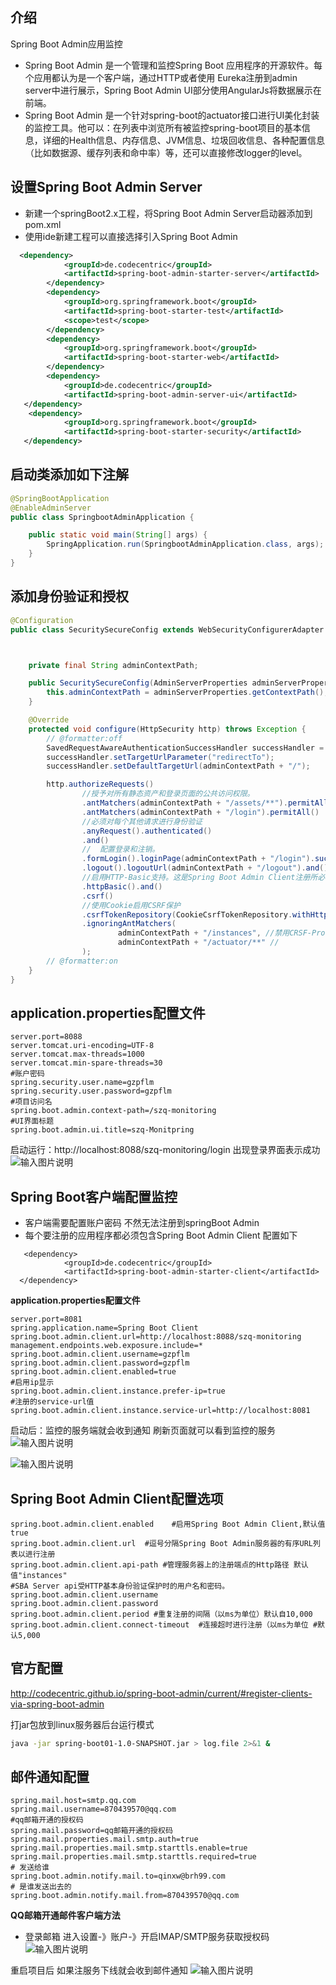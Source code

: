 ## 介绍
Spring Boot Admin应用监控 

- Spring Boot Admin 是一个管理和监控Spring Boot 应用程序的开源软件。每个应用都认为是一个客户端，通过HTTP或者使用 Eureka注册到admin server中进行展示，Spring Boot Admin UI部分使用AngularJs将数据展示在前端。
 - Spring Boot Admin 是一个针对spring-boot的actuator接口进行UI美化封装的监控工具。他可以：在列表中浏览所有被监控spring-boot项目的基本信息，详细的Health信息、内存信息、JVM信息、垃圾回收信息、各种配置信息（比如数据源、缓存列表和命中率）等，还可以直接修改logger的level。

## 设置Spring Boot Admin Server
- 新建一个springBoot2.x工程，将Spring Boot Admin Server启动器添加到pom.xml
- 使用ide新建工程可以直接选择引入Spring Boot Admin

```xml
  <dependency>
            <groupId>de.codecentric</groupId>
            <artifactId>spring-boot-admin-starter-server</artifactId>
        </dependency>
        <dependency>
            <groupId>org.springframework.boot</groupId>
            <artifactId>spring-boot-starter-test</artifactId>
            <scope>test</scope>
        </dependency>
        <dependency>
            <groupId>org.springframework.boot</groupId>
            <artifactId>spring-boot-starter-web</artifactId>
        </dependency>
        <dependency>
            <groupId>de.codecentric</groupId>
            <artifactId>spring-boot-admin-server-ui</artifactId>
   </dependency>
    <dependency>
            <groupId>org.springframework.boot</groupId>
            <artifactId>spring-boot-starter-security</artifactId>
   </dependency>
```
## 启动类添加如下注解

```java
@SpringBootApplication
@EnableAdminServer
public class SpringbootAdminApplication {

    public static void main(String[] args) {
        SpringApplication.run(SpringbootAdminApplication.class, args);
    }
}
```
## 添加身份验证和授权

```java
@Configuration
public class SecuritySecureConfig extends WebSecurityConfigurerAdapter {



    private final String adminContextPath;

    public SecuritySecureConfig(AdminServerProperties adminServerProperties) {
        this.adminContextPath = adminServerProperties.getContextPath();
    }

    @Override
    protected void configure(HttpSecurity http) throws Exception {
        // @formatter:off
        SavedRequestAwareAuthenticationSuccessHandler successHandler = new SavedRequestAwareAuthenticationSuccessHandler();
        successHandler.setTargetUrlParameter("redirectTo");
        successHandler.setDefaultTargetUrl(adminContextPath + "/");

        http.authorizeRequests()
                //授予对所有静态资产和登录页面的公共访问权限。
                .antMatchers(adminContextPath + "/assets/**").permitAll()
                .antMatchers(adminContextPath + "/login").permitAll()
                //必须对每个其他请求进行身份验证
                .anyRequest().authenticated()
                .and()
                //	配置登录和注销。
                .formLogin().loginPage(adminContextPath + "/login").successHandler(successHandler).and()
                .logout().logoutUrl(adminContextPath + "/logout").and()
                //启用HTTP-Basic支持。这是Spring Boot Admin Client注册所必需的
                .httpBasic().and()
                .csrf()
                //使用Cookie启用CSRF保护
                .csrfTokenRepository(CookieCsrfTokenRepository.withHttpOnlyFalse())
                .ignoringAntMatchers(
                        adminContextPath + "/instances", //禁用CRSF-Protection Spring Boot Admin Client用于注册的端点。
                        adminContextPath + "/actuator/**" //
                );
        // @formatter:on
    }
}

```

## application.properties配置文件

```properties
server.port=8088
server.tomcat.uri-encoding=UTF-8
server.tomcat.max-threads=1000
server.tomcat.min-spare-threads=30
#账户密码
spring.security.user.name=gzpflm
spring.security.user.password=gzpflm
#项目访问名
spring.boot.admin.context-path=/szq-monitoring
#UI界面标题
spring.boot.admin.ui.title=szq-Monitpring

```
启动运行：http://localhost:8088/szq-monitoring/login 出现登录界面表示成功
![输入图片说明](https://tsyokoko-typora-images.oss-cn-shanghai.aliyuncs.com/img/191838_0f809301_1478371.png "屏幕截图.png")

## Spring Boot客户端配置监控
- 客户端需要配置账户密码 不然无法注册到springBoot Admin
- 每个要注册的应用程序都必须包含Spring Boot Admin Client 配置如下
```
   <dependency>
            <groupId>de.codecentric</groupId>
            <artifactId>spring-boot-admin-starter-client</artifactId>
  </dependency>
```
 **application.properties配置文件** 

```
server.port=8081
spring.application.name=Spring Boot Client
spring.boot.admin.client.url=http://localhost:8088/szq-monitoring
management.endpoints.web.exposure.include=*
spring.boot.admin.client.username=gzpflm
spring.boot.admin.client.password=gzpflm
spring.boot.admin.client.enabled=true
#启用ip显示
spring.boot.admin.client.instance.prefer-ip=true
#注册的service-url值
spring.boot.admin.client.instance.service-url=http://localhost:8081
```
启动后：监控的服务端就会收到通知 刷新页面就可以看到监控的服务
![输入图片说明](https://tsyokoko-typora-images.oss-cn-shanghai.aliyuncs.com/img/192538_bd25cd6d_1478371.png "屏幕截图.png")

![输入图片说明](https://tsyokoko-typora-images.oss-cn-shanghai.aliyuncs.com/img/192619_d4dab5d0_1478371.png "屏幕截图.png")


## Spring Boot Admin Client配置选项

```properties
spring.boot.admin.client.enabled    #启用S​​pring Boot Admin Client,默认值true
spring.boot.admin.client.url  #逗号分隔Spring Boot Admin服务器的有序URL列表以进行注册
spring.boot.admin.client.api-path #管理服务器上的注册端点的Http路径 默认值"instances"
#SBA Server api受HTTP基本身份验证保护时的用户名和密码。
spring.boot.admin.client.username 
spring.boot.admin.client.password
spring.boot.admin.client.period #重复注册的间隔（以ms为单位）默认自10,000
spring.boot.admin.client.connect-timeout  #连接超时进行注册（以ms为单位 #默认5,000
```
## 官方配置
http://codecentric.github.io/spring-boot-admin/current/#register-clients-via-spring-boot-admin

打jar包放到linux服务器后台运行模式

```bash
java -jar spring-boot01-1.0-SNAPSHOT.jar > log.file 2>&1 &
```

## 邮件通知配置
```properties
spring.mail.host=smtp.qq.com
spring.mail.username=870439570@qq.com
#qq邮箱开通的授权码
spring.mail.password=qq邮箱开通的授权码
spring.mail.properties.mail.smtp.auth=true
spring.mail.properties.mail.smtp.starttls.enable=true
spring.mail.properties.mail.smtp.starttls.required=true
# 发送给谁
spring.boot.admin.notify.mail.to=qinxw@brh99.com
# 是谁发送出去的
spring.boot.admin.notify.mail.from=870439570@qq.com
```
 **QQ邮箱开通邮件客户端方法** 
- 登录邮箱 进入设置-》账户-》开启IMAP/SMTP服务获取授权码
![输入图片说明](https://tsyokoko-typora-images.oss-cn-shanghai.aliyuncs.com/img/200425_f77fa9d0_1478371.png "屏幕截图.png")

重启项目后 如果注服务下线就会收到邮件通知
![输入图片说明](https://images.gitee.com/uploads/images/2018/1017/200558_12933ddc_1478371.png "屏幕截图.png")
